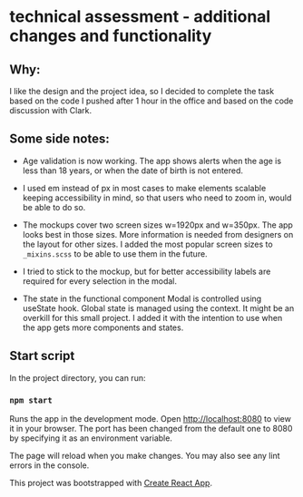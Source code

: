 # technical assessment - additional changes and functionality

## Why:

I like the design and the project idea, so I decided to complete the task based on the code I pushed after 1 hour in the office and based on the code discussion with Clark.

## Some side notes:

-   Age validation is now working. The app shows alerts when the age is less than 18 years, or when the date of birth is not entered.

-   I used em instead of px in most cases to make elements scalable keeping accessibility in mind, so that users who need to zoom in, would be able to do so.

-   The mockups cover two screen sizes w=1920px and w=350px. The app looks best in those sizes. More information is needed from designers on the layout for other sizes. I added the most popular screen sizes to `_mixins.scss` to be able to use them in the future.

-   I tried to stick to the mockup, but for better accessibility labels are required for every selection in the modal.

-   The state in the functional component Modal is controlled using useState hook. Global state is managed using the context. It might be an overkill for this small project. I added it with the intention to use when the app gets more components and states.

## Start script

In the project directory, you can run:

### `npm start`

Runs the app in the development mode.
Open [http://localhost:8080](http://localhost:8080) to view it in your browser.
The port has been changed from the default one to 8080 by specifying it as an environment variable.

The page will reload when you make changes.
You may also see any lint errors in the console.

This project was bootstrapped with [Create React App](https://github.com/facebook/create-react-app).
